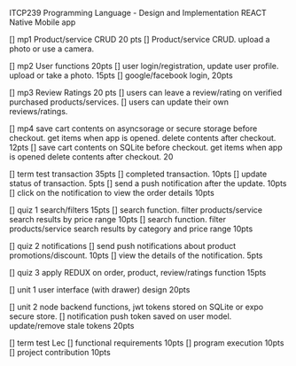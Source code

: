 ITCP239 Programming Language - Design and Implementation REACT Native Mobile app

[] mp1 Product/service CRUD 20 pts
[] Product/service CRUD. upload a photo or use a camera.

[] mp2 User functions 20pts
[] user login/registration, update user profile. upload or take a photo. 15pts
[] google/facebook login, 20pts

[] mp3 Review Ratings 20 pts
[] users can leave a review/rating on verified purchased products/services.
[] users can update their own reviews/ratings.

[] mp4 save cart contents on asyncsorage or secure storage before checkout. get items when app is opened. delete contents after checkout. 12pts
[] save cart contents on SQLite before checkout. get items when app is opened delete contents after checkout. 20

[] term test transaction 35pts
[] completed transaction. 10pts
[] update status of transaction. 5pts
[] send a push notification after the update. 10pts
[] click on the notification to view the order details 10pts

[] quiz 1 search/filters 15pts
[] search function. filter products/service search results by price range 10pts
[] search function. filter products/service search results by category and price range 10pts

[] quiz 2 notifications
[] send push notifications about product promotions/discount. 10pts
[] view the details of the notification. 5pts

[] quiz 3 apply REDUX on order, product, review/ratings function 15pts

[] unit 1 user interface (with drawer) design 20pts

[] unit 2 node backend functions, jwt tokens stored on SQLite or expo secure store.
[] notification push token saved on user model. update/remove stale tokens 20pts

[] term test Lec
[] functional requirements 10pts
[] program execution 10pts
[] project contribution 10pts
